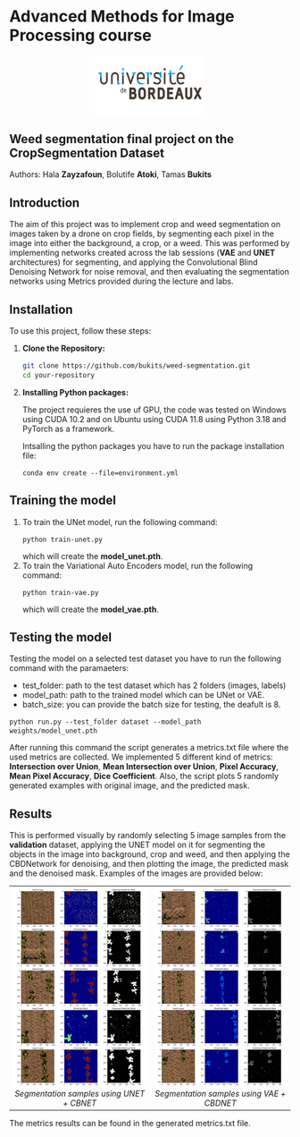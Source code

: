 # Advanced Methods for Image Processing course
<p align="center">
    <img src="assets\university-of-bordeaux.png" width="200"/>
</p>

## Weed segmentation final project on the CropSegmentation Dataset
Authors: Hala __Zayzafoun__, Bolutife __Atoki__, Tamas __Bukits__
 
## Introduction
The aim of this project was to implement crop and weed segmentation on images taken by a drone
on crop fields, by segmenting each pixel in the image into either the background, a crop, or a weed.
This was performed by implementing networks created across the lab sessions (__VAE__ and __UNET__
architectures) for segmenting, and applying the Convolutional Blind Denoising Network for noise
removal, and then evaluating the segmentation networks using Metrics provided during the lecture
and labs.

## Installation

To use this project, follow these steps:

1. **Clone the Repository:**
   ```bash
   git clone https://github.com/bukits/weed-segmentation.git
   cd your-repository
   ```

2. **Installing Python packages:**

    The project requieres the use uf GPU, the code was tested on Windows using CUDA 10.2 and on Ubuntu using CUDA 11.8 using Python 3.18 and PyTorch as a framework.

    Intsalling the python packages you have to run the package installation file:

    ``` 
    conda env create --file=environment.yml
    ```

## Training the model

1. To train the UNet model, run the following command:
    ``` 
    python train-unet.py
    ```
    which will create the __model_unet.pth__.
2. To train the Variational Auto Encoders model, run the following command:
    ``` 
    python train-vae.py
    ```
    which will create the __model_vae.pth__.

## Testing the model

Testing the model on a selected test dataset you have to run the following command with the paramaeters:

* test_folder: path to the test dataset which has 2 folders (images, labels)
* model_path: path to the trained model which can be UNet or VAE.
* batch_size: you can provide the batch size for testing, the deafult is 8.

```
python run.py --test_folder dataset --model_path weights/model_unet.pth
```
After running this command the script generates a metrics.txt file where the used metrics are collected. We implemented 5 different kind of metrics: __Intersection over Union__, __Mean Intersection over Union__, __Pixel Accuracy__, __Mean Pixel Accuracy__, __Dice Coefficient__. Also, the script plots 5 randomly generated examples with original image, and the predicted mask. 

## Results

This is performed visually by randomly selecting 5 image samples from the __validation__ dataset,
applying the UNET model on it for segmenting the objects in the image into background, crop
and weed, and then applying the CBDNetwork for denoising, and then plotting the image, the
predicted mask and the denoised mask. Examples of the images are provided below:
<p align="center">
  <table>
    <tr>
      <td align="center">
        <img src="assets/unet_512_pred_denoised_2.png" alt="" width="400"/>
        <br />
        <em>Segmentation samples using UNET + CBNET</em>
      </td>
      <td align="center">
        <img src="assets\vae_512_denoised_2.png" alt="Image 2" width="400"/>
        <br />
        <em>Segmentation samples using VAE + CBDNET</em>
      </td>
    </tr>
  </table>
</p>

The metrics results can be found in the generated metrics.txt file.